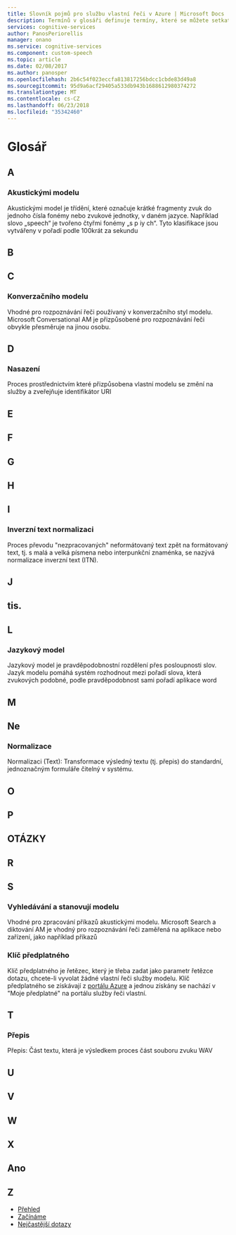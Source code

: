 ```yaml
---
title: Slovník pojmů pro službu vlastní řeči v Azure | Microsoft Docs
description: Termínů v glosáři definuje termíny, které se můžete setkat při práci se službou řeči vlastní.
services: cognitive-services
author: PanosPeriorellis
manager: onano
ms.service: cognitive-services
ms.component: custom-speech
ms.topic: article
ms.date: 02/08/2017
ms.author: panosper
ms.openlocfilehash: 2b6c54f023eccfa813817256bdcc1cbde83d49a8
ms.sourcegitcommit: 95d9a6acf29405a533db943b1688612980374272
ms.translationtype: MT
ms.contentlocale: cs-CZ
ms.lasthandoff: 06/23/2018
ms.locfileid: "35342460"
---
```

# <a name="glossary"></a>Glosář

## <a name="a"></a>A

### <a name="acoustic-model"></a>Akustickými modelu

Akustickými model je třídění, které označuje krátké fragmenty zvuk do jednoho čísla fonémy nebo zvukové jednotky, v daném jazyce. Například slovo „speech“ je tvořeno čtyřmi fonémy „s p iy ch“. Tyto klasifikace jsou vytvářeny v pořadí podle 100krát za sekundu

## <a name="b"></a>B

## <a name="c"></a>C

### <a name="conversational-model"></a>Konverzačního modelu

Vhodné pro rozpoznávání řeči používaný v konverzačního styl modelu. Microsoft Conversational AM je přizpůsobené pro rozpoznávání řeči obvykle přesměruje na jinou osobu.

## <a name="d"></a>D

### <a name="deployment"></a>Nasazení

Proces prostřednictvím které přizpůsobena vlastní modelu se změní na služby a zveřejňuje identifikátor URI

## <a name="e"></a>E

## <a name="f"></a>F

## <a name="g"></a>G

## <a name="h"></a>H

## <a name="i"></a>I

### <a name="inverse-text-normalization"></a>Inverzní text normalizaci

Proces převodu "nezpracovaných" neformátovaný text zpět na formátovaný text, tj. s malá a velká písmena nebo interpunkční znaménka, se nazývá normalizace inverzní text (ITN).

## <a name="j"></a>J

## <a name="k"></a>tis.

## <a name="l"></a>L

### <a name="language-model"></a>Jazykový model

Jazykový model je pravděpodobnostní rozdělení přes posloupnosti slov. Jazyk modelu pomáhá systém rozhodnout mezi pořadí slova, která zvukových podobné, podle pravděpodobnost sami pořadí aplikace word

## <a name="m"></a>M

## <a name="n"></a>Ne

### <a name="normalization"></a>Normalizace

Normalizaci (Text): Transformace výsledný textu (tj. přepis) do standardní, jednoznačným formuláře čitelný v systému.

## <a name="o"></a>O

## <a name="p"></a>P

## <a name="q"></a>OTÁZKY

## <a name="r"></a>R

## <a name="s"></a>S

### <a name="search-and-dictate-model"></a>Vyhledávání a stanovují modelu

Vhodné pro zpracování příkazů akustickými modelu. Microsoft Search a diktování AM je vhodný pro rozpoznávání řeči zaměřená na aplikace nebo zařízení, jako například příkazů

### <a name="subscription-key"></a>Klíč předplatného

Klíč předplatného je řetězec, který je třeba zadat jako parametr řetězce dotazu, chcete-li vyvolat žádné vlastní řeči služby modelu. Klíč předplatného se získávají z [portálu Azure](https://portal.azure.com/#create/Microsoft.CognitiveServices/apitype/CustomSpeech) a jednou získány se nachází v "Moje předplatné" na portálu služby řeči vlastní.

## <a name="t"></a>T

### <a name="transcription"></a>Přepis

Přepis: Část textu, která je výsledkem proces část souboru zvuku WAV

## <a name="u"></a>U

## <a name="v"></a>V

## <a name="w"></a>W

## <a name="x"></a>X

## <a name="y"></a>Ano

## <a name="z"></a>Z

* [Přehled](cognitive-services-custom-speech-home.md)
* [Začínáme](cognitive-services-custom-speech-get-started.md)
* [Nejčastější dotazy](cognitive-services-custom-speech-faq.md)
